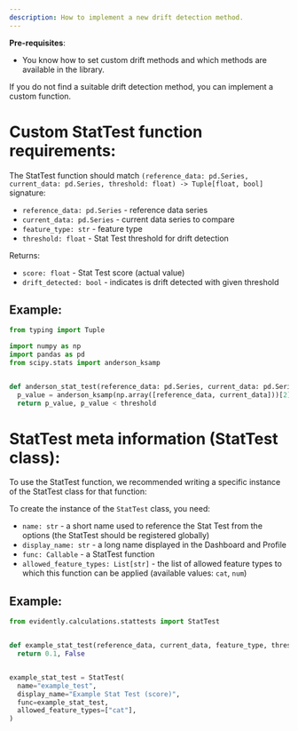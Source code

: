 ```yaml
---
description: How to implement a new drift detection method. 
---
```


**Pre-requisites**:
* You know how to set custom drift methods and which methods are available in the library.

If you do not find a suitable drift detection method, you can implement a custom function.

# Custom StatTest function requirements:

The StatTest function should match `(reference_data: pd.Series, current_data: pd.Series, threshold: float) -> Tuple[float, bool]` signature:
- `reference_data: pd.Series` - reference data series
- `current_data: pd.Series` - current data series to compare
- `feature_type: str` - feature type
- `threshold: float` - Stat Test threshold for drift detection

Returns:
- `score: float` - Stat Test score (actual value)
- `drift_detected: bool` - indicates is drift detected with given threshold

## Example:

```python
from typing import Tuple

import numpy as np
import pandas as pd
from scipy.stats import anderson_ksamp


def anderson_stat_test(reference_data: pd.Series, current_data: pd.Series, _feature_type: str, threshold: float) -> Tuple[float, bool]:
  p_value = anderson_ksamp(np.array([reference_data, current_data]))[2]
  return p_value, p_value < threshold
```

# StatTest meta information (StatTest class):

To use the StatTest function, we recommended writing a specific instance of the StatTest class for that function:

To create the instance of the `StatTest` class, you need:
- `name: str` - a short name used to reference the Stat Test from the options (the StatTest should be registered globally) 
- `display_name: str` - a long name displayed in the Dashboard and Profile 
- `func: Callable` - a StatTest function
- `allowed_feature_types: List[str]` - the list of allowed feature types to which this function can be applied (available values: `cat`, `num`)


## Example:

```python
from evidently.calculations.stattests import StatTest


def example_stat_test(reference_data, current_data, feature_type, threshold):
  return 0.1, False


example_stat_test = StatTest(
  name="example_test",
  display_name="Example Stat Test (score)",
  func=example_stat_test,
  allowed_feature_types=["cat"],
)
```
